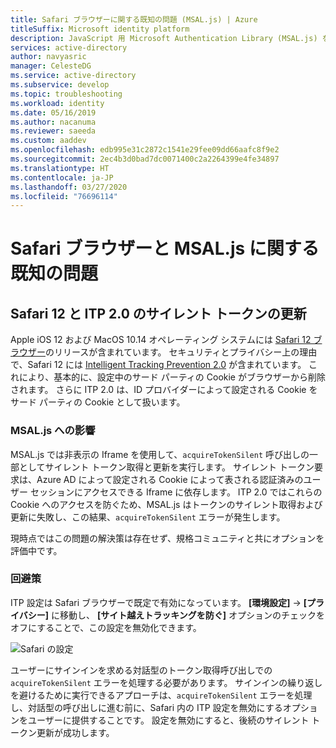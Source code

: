 ```yaml
---
title: Safari ブラウザーに関する既知の問題 (MSAL.js) | Azure
titleSuffix: Microsoft identity platform
description: JavaScript 用 Microsoft Authentication Library (MSAL.js) を Safari ブラウザーで使用するときの既知の問題について説明します。
services: active-directory
author: navyasric
manager: CelesteDG
ms.service: active-directory
ms.subservice: develop
ms.topic: troubleshooting
ms.workload: identity
ms.date: 05/16/2019
ms.author: nacanuma
ms.reviewer: saeeda
ms.custom: aaddev
ms.openlocfilehash: edb995e31c2872c1541e29fee09dd66aafc8f9e2
ms.sourcegitcommit: 2ec4b3d0bad7dc0071400c2a2264399e4fe34897
ms.translationtype: HT
ms.contentlocale: ja-JP
ms.lasthandoff: 03/27/2020
ms.locfileid: "76696114"
---
```

# <a name="known-issues-on-safari-browser-with-msaljs"></a>Safari ブラウザーと MSAL.js に関する既知の問題 

## <a name="silent-token-renewal-on-safari-12-and-itp-20"></a>Safari 12 と ITP 2.0 のサイレント トークンの更新

Apple iOS 12 および MacOS 10.14 オペレーティング システムには [Safari 12 ブラウザー](https://developer.apple.com/safari/whats-new/)のリリースが含まれています。 セキュリティとプライバシー上の理由で、Safari 12 には [Intelligent Tracking Prevention 2.0](https://webkit.org/blog/8311/intelligent-tracking-prevention-2-0/) が含まれています。 これにより、基本的に、設定中のサード パーティの Cookie がブラウザーから削除されます。 さらに ITP 2.0 は、ID プロバイダーによって設定される Cookie をサード パーティの Cookie として扱います。

### <a name="impact-on-msaljs"></a>MSAL.js への影響

MSAL.js では非表示の Iframe を使用して、`acquireTokenSilent` 呼び出しの一部としてサイレント トークン取得と更新を実行します。 サイレント トークン要求は、Azure AD によって設定される Cookie によって表される認証済みのユーザー セッションにアクセスできる Iframe に依存します。 ITP 2.0 ではこれらの Cookie へのアクセスを防ぐため、MSAL.js はトークンのサイレント取得および更新に失敗し、この結果、`acquireTokenSilent` エラーが発生します。

現時点ではこの問題の解決策は存在せず、規格コミュニティと共にオプションを評価中です。

### <a name="work-around"></a>回避策

ITP 設定は Safari ブラウザーで既定で有効になっています。 **[環境設定]**  ->  **[プライバシー]** に移動し、 **[サイト越えトラッキングを防ぐ]** オプションのチェックをオフにすることで、この設定を無効化できます。

![Safari の設定](./media/msal-js-known-issue-safari-browser/safari.png)

ユーザーにサインインを求める対話型のトークン取得呼び出しでの `acquireTokenSilent` エラーを処理する必要があります。
サインインの繰り返しを避けるために実行できるアプローチは、`acquireTokenSilent` エラーを処理し、対話型の呼び出しに進む前に、Safari 内の ITP 設定を無効にするオプションをユーザーに提供することです。 設定を無効にすると、後続のサイレント トークン更新が成功します。
